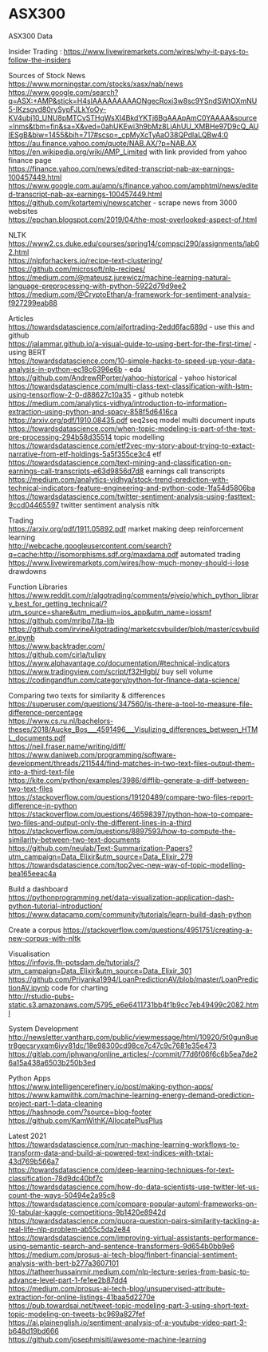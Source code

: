 # ASX300  
ASX300 Data  

Insider Trading : https://www.livewiremarkets.com/wires/why-it-pays-to-follow-the-insiders  

Sources of Stock News   
https://www.morningstar.com/stocks/xasx/nab/news  
https://www.google.com/search?q=ASX:+AMP&stick=H4sIAAAAAAAAAONgecRoxi3w8sc9YSndSWtOXmNU5-IKzsgvd80rySypFJLkYoOy-KV4ubj10_UNU8pMTCvSTHgWsXI4BkdYKTj6BgAAApAmC0YAAAA&source=lnms&tbm=fin&sa=X&ved=0ahUKEwi3h9bMz8LjAhUU_XMBHe97D9cQ_AUIESgB&biw=1455&bih=717#scso=_cpMyXcTyAaO38QPdlaLQBw4:0  
https://au.finance.yahoo.com/quote/NAB.AX/?p=NAB.AX  
https://en.wikipedia.org/wiki/AMP_Limited with link provided from yahoo finance page  
https://finance.yahoo.com/news/edited-transcript-nab-ax-earnings-100457449.html
https://www.google.com.au/amp/s/finance.yahoo.com/amphtml/news/edited-transcript-nab-ax-earnings-100457449.html  
https://github.com/kotartemiy/newscatcher - scrape news from 3000 websites  
https://epchan.blogspot.com/2019/04/the-most-overlooked-aspect-of.html  

NLTK  
https://www2.cs.duke.edu/courses/spring14/compsci290/assignments/lab02.html  
https://nlpforhackers.io/recipe-text-clustering/  
https://github.com/microsoft/nlp-recipes/  
https://medium.com/@mateusz.jurewicz/machine-learning-natural-language-preprocessing-with-python-5922d79d9ee2  
https://medium.com/@CryptoEthan/a-framework-for-sentiment-analysis-f927299eab88  

Articles  
https://towardsdatascience.com/aifortrading-2edd6fac689d - use this and github  
https://jalammar.github.io/a-visual-guide-to-using-bert-for-the-first-time/  - using BERT  
https://towardsdatascience.com/10-simple-hacks-to-speed-up-your-data-analysis-in-python-ec18c6396e6b  - eda  
https://github.com/AndrewRPorter/yahoo-historical - yahoo historical  
https://towardsdatascience.com/multi-class-text-classification-with-lstm-using-tensorflow-2-0-d88627c10a35 - github notebk  
https://medium.com/analytics-vidhya/introduction-to-information-extraction-using-python-and-spacy-858f5d6416ca  
https://arxiv.org/pdf/1910.08435.pdf seq2seq model multi document inputs  
https://towardsdatascience.com/when-topic-modeling-is-part-of-the-text-pre-processing-294b58d35514  topic modelling  
https://towardsdatascience.com/etf2vec-my-story-about-trying-to-extact-narrative-from-etf-holdings-5a5f355ce3c4  etf  
https://towardsdatascience.com/text-mining-and-classification-on-earnings-call-transcripts-e63d9856d7d8 earnings call transcripts  
https://medium.com/analytics-vidhya/stock-trend-prediction-with-technical-indicators-feature-engineering-and-python-code-1fa54d5806ba  
https://towardsdatascience.com/twitter-sentiment-analysis-using-fasttext-9ccd04465597 twitter sentiment analysis nltk  

Trading  
https://arxiv.org/pdf/1911.05892.pdf market making deep reinforcement learning  
http://webcache.googleusercontent.com/search?q=cache:http://isomorphisms.sdf.org/maxdama.pdf  automated trading  
https://www.livewiremarkets.com/wires/how-much-money-should-i-lose drawdowns  


Function Libraries
https://www.reddit.com/r/algotrading/comments/ejveio/which_python_library_best_for_getting_technical/?utm_source=share&utm_medium=ios_app&utm_name=iossmf  
https://github.com/mrjbq7/ta-lib  
https://github.com/irvineAlgotrading/marketcsvbuilder/blob/master/csvbuilder.ipynb  
https://www.backtrader.com/  
https://github.com/cirla/tulipy  
https://www.alphavantage.co/documentation/#technical-indicators  
https://www.tradingview.com/script/f32HlgbI/  buy sell volume  
https://codingandfun.com/category/python-for-finance-data-science/  

Comparing two texts for similarity & differences  
https://superuser.com/questions/347560/is-there-a-tool-to-measure-file-difference-percentage  
https://www.cs.ru.nl/bachelors-theses/2018/Aucke_Bos___4591496___Visulizing_differences_between_HTML_documents.pdf  
https://neil.fraser.name/writing/diff/  
https://www.daniweb.com/programming/software-development/threads/211544/find-matches-in-two-text-files-output-them-into-a-third-text-file  
https://kite.com/python/examples/3986/difflib-generate-a-diff-between-two-text-files  
https://stackoverflow.com/questions/19120489/compare-two-files-report-difference-in-python  
https://stackoverflow.com/questions/46598397/python-how-to-compare-two-files-and-output-only-the-different-lines-in-a-third  
https://stackoverflow.com/questions/8897593/how-to-compute-the-similarity-between-two-text-documents  
https://github.com/neulab/Text-Summarization-Papers?utm_campaign=Data_Elixir&utm_source=Data_Elixir_279  
https://towardsdatascience.com/top2vec-new-way-of-topic-modelling-bea165eeac4a  

Build a dashboard  
https://pythonprogramming.net/data-visualization-application-dash-python-tutorial-introduction/  
https://www.datacamp.com/community/tutorials/learn-build-dash-python  

Create a corpus
https://stackoverflow.com/questions/4951751/creating-a-new-corpus-with-nltk  

Visualisation  
https://infovis.fh-potsdam.de/tutorials/?utm_campaign=Data_Elixir&utm_source=Data_Elixir_301  
https://github.com/Priyanka1994/LoanPredictionAV/blob/master/LoanPredictionAV.ipynb  code for charting  
http://rstudio-pubs-static.s3.amazonaws.com/5795_e6e6411731bb4f1b9cc7eb49499c2082.html  

System Development  
http://newsletter.vantharp.com/public/viewmessage/html/10920/5t0gun8uetr8gecsryxqm6iyv81dc/18e98300cd98ce7c47c9c7681e35e473  
https://gitlab.com/jphwang/online_articles/-/commit/77d6f06f6c6b5ea7de26a15a438a6503b250b3ed  

Python Apps  
https://www.intelligencerefinery.io/post/making-python-apps/  
https://www.kamwithk.com/machine-learning-energy-demand-prediction-project-part-1-data-cleaning  
https://hashnode.com/?source=blog-footer  
https://github.com/KamWithK/AllocatePlusPlus  


Latest 2021  
https://towardsdatascience.com/run-machine-learning-workflows-to-transform-data-and-build-ai-powered-text-indices-with-txtai-43d769b566a7  
https://towardsdatascience.com/deep-learning-techniques-for-text-classification-78d9dc40bf7c  
https://towardsdatascience.com/how-do-data-scientists-use-twitter-let-us-count-the-ways-50494e2a95c8  
https://towardsdatascience.com/compare-popular-automl-frameworks-on-10-tabular-kaggle-competitions-9b1420e8942d  
https://towardsdatascience.com/quora-question-pairs-similarity-tackling-a-real-life-nlp-problem-ab55c5da2e84  
https://towardsdatascience.com/improving-virtual-assistants-performance-using-semantic-search-and-sentence-transformers-9d654b0bb9e6  
https://medium.com/prosus-ai-tech-blog/finbert-financial-sentiment-analysis-with-bert-b277a3607101  
https://tatheerhussainmir.medium.com/nlp-lecture-series-from-basic-to-advance-level-part-1-fe1ee2b87dd4  
https://medium.com/prosus-ai-tech-blog/unsupervised-attribute-extraction-for-online-listings-41baa5d2270e  
https://pub.towardsai.net/tweet-topic-modeling-part-3-using-short-text-topic-modeling-on-tweets-bc969a827fef  
https://ai.plainenglish.io/sentiment-analysis-of-a-youtube-video-part-3-b648d19bd666  
https://github.com/josephmisiti/awesome-machine-learning  

